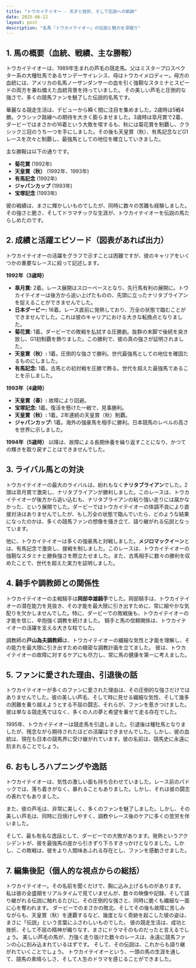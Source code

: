 ```yaml
---
title: "トウカイテイオー - 天才と挫折、そして伝説への軌跡"
date: 2025-06-22
layout: post
description: "名馬『トウカイテイオー』の伝説と魅力を深堀り"
---
```


## 1. 馬の概要（血統、戦績、主な勝鞍）

トウカイテイオーは、1989年生まれの芦毛の競走馬。父はミスタープロスペクター系の大種牡馬であるサンデーサイレンス、母はトウカイメロディー。母方の血統には、アメリカの名馬ノーザンダンサーの血を引く強靭なスタミナとスピードの両方を兼ね備えた血統背景を持っていました。  その美しい芦毛と圧倒的な強さで、多くの競馬ファンを魅了した伝説的名馬です。

華麗なる競走生活は、デビューから瞬く間に注目を集めました。2歳時は5戦4勝。クラシック路線への期待を大きく膨らませました。3歳時は皐月賞で2着、ダービーではまさかの16着という大敗を喫するも、秋には菊花賞を制覇し、クラシック三冠のうち一つを手にしました。その後も天皇賞（秋）、有馬記念などG1レースを次々と制覇し、最強馬としての地位を確立していきました。

主な勝鞍は以下の通りです。

* **菊花賞** (1992年)
* **天皇賞（秋）** (1992年、1993年)
* **有馬記念** (1992年)
* **ジャパンカップ** (1993年)
* **宝塚記念** (1993年)


彼の戦績は、まさに輝かしいものでしたが、同時に数々の苦難も経験しました。その強さと脆さ、そしてドラマチックな生涯が、トウカイテイオーを伝説の馬たらしめたのです。


## 2. 成績と活躍エピソード（図表があれば出力）

トウカイテイオーの活躍をグラフで示すことは困難ですが、彼のキャリアをいくつかの重要なレースに絞って記述します。

**1992年（3歳時）**

* **皐月賞:** 2着。レース展開はスローペースとなり、先行馬有利の展開に。トウカイテイオーは後方から追い上げたものの、先頭に立ったナリタブライアンを捉えることができませんでした。
* **日本ダービー:** 16着。レース直前に発熱しており、万全の状態で臨むことができませんでした。これは彼のキャリアにおける大きな転換点となりました。
* **菊花賞:** 1着。ダービーでの敗戦を払拭する圧勝劇。抜群の末脚で後続を突き放し、G1初制覇を飾りました。この勝利で、彼の真の強さが証明されました。
* **天皇賞（秋）:** 1着。圧倒的な強さで勝利。世代最強馬としての地位を確固たるものにしました。
* **有馬記念:** 1着。古馬との初対戦を圧勝で飾る。世代を超えた最強馬であることを示しました。


**1993年（4歳時）**

* **天皇賞（春）:** 故障により回避。
* **宝塚記念:** 1着。復活を懸けた一戦で、見事勝利。
* **天皇賞（秋）:** 1着。2年連続の天皇賞（秋）制覇。
* **ジャパンカップ:** 1着。海外の強豪馬を相手に勝利。日本競馬のレベルの高さを世界に示しました。

**1994年（5歳時）** 以降は、故障による長期休養を繰り返すことになり、かつての輝きを取り戻すことはできませんでした。


## 3. ライバル馬との対決

トウカイテイオーの最大のライバルは、紛れもなく**ナリタブライアン**でした。2頭は皐月賞で激突し、ナリタブライアンが勝利しました。このレースは、トウカイテイオーが後方から追い込むも、ナリタブライアンの粘り強い走りには届かなかった、という展開でした。ダービーではトウカイテイオーの体調不良により直接対決はありませんでしたが、もし万全の状態で臨んでいたら、どのような結果になったのかは、多くの競馬ファンの想像を掻き立て、語り継がれる伝説となっています。


他に、トウカイテイオーは多くの強豪馬と対戦しました。**メジロマックイーン**とは、有馬記念で激突し、接戦を制しました。このレースは、トウカイテイオーの強靭なスタミナと勝負強さを際立たせました。また、古馬相手に数々の勝利を収めたことで、世代を超えた実力を証明しました。


## 4. 騎手や調教師との関係性

トウカイテイオーの主戦騎手は**岡部幸雄騎手**でした。岡部騎手は、トウカイテイオーの潜在能力を見抜き、その才能を最大限に引き出すために、常に細やかな気配りを欠かしませんでした。特に、ダービーでの敗戦後も、トウカイテイオーの才能を信じ、辛抱強く調教を続けました。  騎手と馬の信頼関係は、トウカイテイオーの活躍を支える大きな柱でした。


調教師の**戸山為夫調教師**は、トウカイテイオーの繊細な気性と才能を理解し、その能力を最大限に引き出すための緻密な調教計画を立てました。  彼は、トウカイテイオーの故障に対するケアにも尽力し、常に馬の健康を第一に考えました。


## 5. ファンに愛された理由、引退後の話

トウカイテイオーが多くのファンに愛された理由は、その圧倒的な強さだけではありませんでした。彼の美しい芦毛、そして時に見せる繊細な気性、そして幾多の困難を乗り越えようとする不屈の闘志、それらが、ファンを惹きつけました。彼は単なる競走馬ではなく、多くの人の夢と希望を乗せて走る存在でした。


1995年、トウカイテイオーは競走馬を引退しました。引退後は種牡馬となりましたが、残念ながら期待されたほどの活躍はできませんでした。しかし、彼の血統は、現在も日本の競馬界に受け継がれています。彼の名前は、競馬史に永遠に刻まれることでしょう。


## 6. おもしろハプニングや逸話

トウカイテイオーは、気性の激しい面も持ち合わせていました。レース前のパドックでは、落ち着きがなく、暴れることもありました。しかし、それは彼の闘志の表れでもありました。


また、彼の芦毛は、非常に美しく、多くのファンを魅了しました。しかし、その美しい芦毛は、同時に日焼けしやすく、調教やレース後のケアに多くの苦労を伴いました。


そして、最も有名な逸話として、ダービーでの大敗があります。発熱というアクシデントが、彼を最強馬の座から引きずり下ろすきっかけとなりました。しかし、この敗戦は、彼をより人間味あふれる存在とし、ファンを感動させました。


## 7. 編集後記（個人的な視点からの総括）

トウカイテイオー。その名前を聞くだけで、胸に込み上げるものがあります。  私は彼の全盛期をリアルタイムで見ていませんが、数々の映像や記録、そして語り継がれる伝説に触れるたびに、その圧倒的な強さと、同時に脆くも繊細な一面に心を奪われます。  ダービーでのまさかの敗北、そしてその後も故障に苦しみながらも、天皇賞（秋）を連覇するなど、幾度となく奇跡を起こした彼の姿は、まさに「伝説」という言葉にふさわしいものでした。  彼の競走生活は、成功と挫折、そして不屈の精神が織りなす、まさにドラマそのものだったと言えるでしょう。  美しい芦毛の馬が、力強く走り抜けた数々のレースは、永遠に競馬ファンの心に刻み込まれているはずです。  そして、その伝説は、これからも語り継がれていくことでしょう。  トウカイテイオーという、一頭の馬の生涯を通して、競馬の素晴らしさ、そして人生のドラマを感じることができました。
